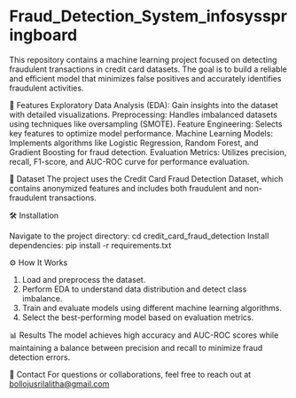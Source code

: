 # Fraud_Detection_System_infosysspringboard
This repository contains a machine learning project focused on detecting fraudulent transactions in credit card datasets. The goal is to build a reliable and efficient model that minimizes false positives and accurately identifies fraudulent activities.

🚀 Features
Exploratory Data Analysis (EDA): Gain insights into the dataset with detailed visualizations.
Preprocessing: Handles imbalanced datasets using techniques like oversampling (SMOTE).
Feature Engineering: Selects key features to optimize model performance.
Machine Learning Models: Implements algorithms like Logistic Regression, Random Forest, and Gradient Boosting for fraud detection.
Evaluation Metrics: Utilizes precision, recall, F1-score, and AUC-ROC curve for performance evaluation.

📂 Dataset
The project uses the Credit Card Fraud Detection Dataset, which contains anonymized features and includes both fraudulent and non-fraudulent transactions.

🛠️ Installation

Navigate to the project directory:
cd credit_card_fraud_detection
Install dependencies:
pip install -r requirements.txt

⚙️ How It Works
1. Load and preprocess the dataset.
2. Perform EDA to understand data distribution and detect class imbalance.
3. Train and evaluate models using different machine learning algorithms.
4. Select the best-performing model based on evaluation metrics.

📊 Results
The model achieves high accuracy and AUC-ROC scores while maintaining a balance between precision and recall to minimize fraud detection errors.

📧 Contact
For questions or collaborations, feel free to reach out at bollojusrilalitha@gmail.com
